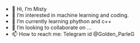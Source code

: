 - 👋 Hi, I’m Misty
- 👀 I’m interested in machine learning and coding.
- 🌱 I’m currently learning phython and c++
- 💞️ I’m looking to collaborate on ...
- 📫 How to reach me: Telegram id @Golden_ParleG

<!---
Misus-Misty/Misus-Misty is a ✨ special ✨ repository because its `README.md` (this file) appears on your GitHub profile.
You can click the Preview link to take a look at your changes.
--->
